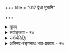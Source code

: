 +++
title = "017 द्वेधा भूतानि"

+++
<details><summary>मूलम्</summary>

द्वेधा भूतानि भित्त्वा पुनरपि च भिनत्त्यर्धमेकं चतुर्धा तैरेकैकस्य भागैः परमनुकलयत्यर्धमर्धं चतुर्भिः ।  
इत्थं पञ्चीकृतैस्तैर्जनयति स जगद्धेतुरण्डादिकार्याण्यैदंपर्यं त्रिवृत्त्वश्रुतिरधिकगिरामक्षमैका निरोद्धुम् ॥ १७ ॥
</details>

<details><summary>सर्वाङ्कषा - १७</summary>

एवं सृष्टिप्रक्रियाम्, तत्र प्रसक्तं विचारं च परिसमाप्य, व्यष्टिसृष्टि निरूपयतिद्वेधेत्यादिना । सृष्टिर्हि द्विविधा - समष्टिसृष्टिः, व्यष्टिसृष्टिश्चेति । तत्त्वानां सृष्टिः समष्टिसृष्टिरित्युच्यते । तत्त्वव्यञ्जकव्यक्तीनां सृष्टिः व्यष्टिसृष्टिरित्युच्यते । पृथिवीतत्त्वम् अन्यत् पृथिवी चान्या । पृथिव्याः समष्टिरूपं पृथिवीतत्त्वन्त्वतीन्द्रियम्, पृथिवीत्वपदवाच्यं तु पृथिवीपदप्रवृत्तिनिमित्तया सिद्धं पृथिवीतत्त्वापेक्षयातिरिक्तं स्थूलपृथिवीनिष्ठम् । स्थूला पृथिवी यद्यपि प्रत्यक्षा, तथापि पृथिवीसामान्यस्यानुगतावयवसंस्थानरूपाया जातेः प्रत्यक्षसिद्धत्वं न भवत्येव । अत एव गन्धसमवायिकारणतावच्छेदकतया पृथिवीत्वजातिस्तार्किकैः साध्यते । अतः पृथिवीपदप्रवृत्तिनिमित्ततयैव पृथिवीत्वसिद्धिः । अतः पृथिवीत्वमेकम्, पृथिवीव्यक्तयः अनन्ताः, स्थूलाश्च । एवं व्यष्टिसमष्टिभेदः विष्णुपुराणमनुस्मृत्यादौ वर्णितः 'नानावीर्याः पृथग्भूताः ततस्ते संहति विना । नाशक्नुवन् प्रजास्स्रष्टुमसमागम्य कृत्स्नशः ॥ समेत्यान्योन्यसंयोगं परस्परसमाश्रयाः । महदाद्या विशेषान्ता ह्यण्डमुत्पादयन्ति ते ॥ ' (वि.पु. 1-2-52, 53 ) इति ॥ 

[[37]]

इत्थं पञ्चीकृतैस्तैर्जनयति स जगद्धेतुरण्डादिकार्या- 

ण्यैदंपर्यं त्रिवृत्त्वश्रुतिरधिकगिरामक्षमैका निरोद्धुम् ॥17॥ 



अत्र ‘समेत्यान्योन्यसंयोगम्' इत्यंशं व्यष्टिसृष्टिरूपं विवृणोति - सः **जगद्धेतुः** = जगत्कारणभूतः परमात्मा **भूतानि** = पृथिव्यादिपञ्चभूतानि समष्टिरूपाणि द्वेधा **भित्त्वा** = विभज्य, पुनरपि द्वेधाविभक्तयोर्मध्ये एक अर्धं चतुर्धा **भिनत्ति** = विभजति जगत्स्रष्टा परमात्मा । एकैकस्य तैः चतुर्भिः भागैः परम् अर्धमर्धम् **अनुकलयति** = संयोजयति । प्रतिभूतम् एवं विभागात् तत्र तत्र वीप्सा । एवं च सर्वेष्वपि भूतेषु अष्टधाविभक्तेषु **अर्धभागः** = चत्वारो भागाः तत्तद्भूतस्य, इतरार्धे - शिष्टचतुर्भागस्थाने इतरभूतचतुष्टयांशमिश्रणमेव पञ्चीकरणम् । एवं पृथिव्याम् अर्धभागः पृथिवी, इतरार्धभागे इतरचतुर्भूतानि च भवन्ति । इदं पृथिवीपञ्चीकरणम् । एवमेव इतरभूतानामपि पञ्चीकरणानि ज्ञेयानि ॥ 

इत्थं पञ्चीकृतैः तैः पञ्चभिर्भूतैः अण्डादिकार्याणि ब्रह्माण्डादिकार्याणि जनयति । ननु छान्दोग्ये 'त्रिवृतं त्रिवृतमेकैकां करवाणि' इति त्रिवृत्करणस्यैव श्रवणात् तेजोऽबन्नानामेव मिश्रणम्, न तु पञ्चभूतानामिति पञ्चीकरणमप्रामाणिकमिति चेत्तत्राह - ऐदम्पर्यमिति । एका त्रिवृत्त्वश्रुतिः छान्दोग्ये विद्यमाना, अधिक **गिराम्** = पञ्चीकरणपराणां बहूनां वाक्यानाम् **ऐदम्पर्यं** = तात्पर्यम् **निरोद्धुम्** = निरसितुम् **अक्षमा** = न समर्था ॥ 

अयं भावः - यद्यपि छान्दोग्यश्रुतौ त्रिवृत्करणमेव श्रूयते, न तु पञ्चीकरणम् । परन्तु तत्प्रकरणे भूतत्रयमात्रसृष्टेः अभिधानात् त्रिवृत्करणमुक्तम् । इतरभूतद्वयं तु अर्थात्सिद्धमेव, अन्यथा तैत्तरीयश्रुत्यादौ श्रुतायाः पञ्चभूतानां सृष्टेरपि बाधः स्यात् । सर्वसम्मतानि च पञ्चभूतानि । अतः छान्दोग्ये भूतत्रयमात्रसृष्टिश्रवणेऽपि इतरभूतद्वयसृष्टिरपि अर्थात् सिद्धा । एवमेव त्रिवृत्करणेन पञ्चीकरणमपि स्वतः प्राप्नोत्येवेति पञ्चीकरणमेव प्रामाणिकम् । त्रिवृत्करणं पञ्चीकरणस्यैव प्रदर्शकम् । यदि पञ्च भूतानि प्रमाणिकानि, तर्हि पञ्चीकरणमपि प्रमाणिकम् । अतो न कश्चन विरोधः । छान्दोग्ये भूतत्रयस्यैव परिगणनं कुत इत्यन्यदेतत् ॥ 

अत्रेदं प्रसङ्गात् किञ्चिदुच्यते - इमां पञ्चीकरणप्रक्रियामाश्रित्यैव सिद्धान्ते शुक्तिरजतादिबुद्धीनां यथार्थत्वमुपपाद्यत इति प्रसिद्धम् । परन्तु रज्जुसर्पभ्रमे रज्जौ सर्पावयवसद्भावः कथं वा समर्थनीयः ? अन्ततः, देहात्मभ्रमे देहे आत्मावयवसद्भाव को वा ब्रूयात् ? अतो भ्रमहेतुभूतस्य उभयानुगतस्य सादृश्यप्रयोजकस्याकारस्य प्रदर्शनमात्रम् 'शुक्तौ रजतावयवसद्भावात्' इत्यादिवचनैर्विवक्षितं मन्तव्यम् । शतशकटपरिमितशुक्तीनां शोधनेऽपि न हि गुञ्जाप्रमाणमपि रजतं लभ्येत । अतः आभरणादिहेतुभूतरजतावयवानामपि शुक्तौ सत्त्वं न विवक्षितम्, ज्ञानविज्ञानविरोधित्वात्तस्य । अस्ति किल भ्रमस्थलेऽधिष्ठानाध्यस्तयोर्लेशतो वा सादृश्यम् । न हि लोष्टं दृष्ट्वा रजतभ्रमः कस्यचिद्भवति । न वा घटं दृष्ट्वा सर्पभ्रमः कस्यचिद्भवति । किन्तु शुक्तिरजतयोः समानः फालफल्याकार एव शुक्तौ रजतभ्रमहेतुः । एवं रज्जौ दैर्ष्याद्याकारः साधारणः सर्पभ्रमहेतुर्दृश्यत एव । एवमनात्मनि देहे आत्मभ्रमहेतुः उभयसाधारणः क आकारो वर्तते ? अयि भोः साधो ! तर्हि ' अहम्' इति प्रतीतिः शरीरविषयिणी कथं भवति ? भ्रान्तिः किल सा । तथा भ्रान्तिः 



18. 

[[38]]

[परमाणूपादानतावादनिरासः ] 

कार्यं नैवारभेरन् समधिकमणवः सर्वतस्संप्रयुक्ताः 

दिक्संयोगैकदेश्यात् न घटत इह ते दिक्कृतोऽप्यंशभेदः । 

शरीरविषयिण्येव भवति, न तु घटादिविषयिणीति कुत इति विविच्यताम् । घटः खलु जडः । तत्र अहंप्रतीतिः कथं भवेत् तर्हि शरीरं किमजडम् ? किमनुत्तरोऽसि ? बह्वस्त्यत्र विचारणीयम् । आत्मनि देहभ्रमो वा, देहे आत्मभ्रमो वा ? प्रथममेतदेव निर्णेतव्यं वर्तते । देहःखलु प्रसिद्धः, तत्रैवात्मभ्रमः स्यादिति चेत्, शुकशाबक! प्रसिद्धे अप्रसिद्धस्य वा कथं भ्रमः ? सर्पो यस्याप्रसिद्धः, तस्य सर्पभ्रमो भवेत् किम्? पुनरनुत्तरो जातस्त्वम् । न तावान् सुखोपपादोऽयम्, यथा त्वं मन्यसे । मास्त्विदानीमयं विचारः । अग्रे जीवसरे पश्यामः । त्वमपि सन्नद्धो निरीक्षस्व ॥ 

अत इदमत्र विवक्षितम् – पञ्चीकरणप्रक्रियया सर्वं सर्वत्र वर्तत इत्यादिकं केवलं तत्त्वदृष्ट्या, न तु स्थूलदृशा । व्यष्टिसृष्टेः पूर्वं खलु पञ्चीकरणम् । तथा च समष्टिसृष्टावेव तत् । समष्टिसृष्टिर्नाम तत्त्वानां सृष्टिः । अतः पञ्चीकरणमपि तत्त्वानामेव, न तु दृश्यमानानां पृथिव्यादिभूतानाम् । अत एव घटस्फटिकादिषु जलादीनामन्वेषणमुन्मत्तप्रयत्नायेत । अतः पृथिव्यादिभूतानि अन्यानि, पृथिवीत्वादितत्त्वानि चान्यानि । परिदृश्यमानमिदं जगत् न केवलं भूतानां सङ्घातरूपम्, अपितु भूतविकाराणां भौतिकानां सङ्घातात्मकम् । एतादृशे स्थूले भौतिके जगति तत्त्वमन्तर्गुहायामेव निहितम् । अत एव - 'इन्द्रियैरुपलब्धं यत्तत्तत्त्वेन तु गृह्यते । जातास्तत्त्वविदो बालाः तत्त्वज्ञानेन किं फलम् ॥' इति हैतुका उपहसन्ति । अत आचार्याणां शुक्तौ रजतावयवसद्भावादिवचनं वैदिकैः प्रभाकरैस्तथोक्तत्वात् । अथवा बालोपच्छन्दवद्ग्राह्यम् । किं वान्यत्कुर्युर्महात्मानो दृष्टपरावरा आचार्याः । यतः - 

[[1]]

श्रीगुरोः शापस्तु शिष्यः स्यात् भक्तो भगवतस्तथा । धर्मसङ्कटहेतुत्वात् मर्मज्ञैः प्रोच्यते तथा ॥ 

न त्यक्तुं प्रभवन्त्येते शिष्यान् वात्सल्यमूर्तयः । नापि जीर्णयितुं शक्ता मूर्खास्तांस्तपसापि वा ॥ गुरुरेव विजानीयात् सङ्कटं तं न चेतरः । अतः परीक्ष्य निर्धार्यम्, नापातवचनादिभिः ॥ सिद्धं सत्संप्रदाय इत्याद्यमाचार्यलक्षणम् । अध्येयमवधानेन स्वात्मनो हितमीप्सुभिः ॥ १७ ॥
</details>

<details><summary>सर्वार्थसिद्धिः</summary>

तत्त्वान्तराणामीश्वराधीनत्वं व्यष्ट्याद्यारम्भवृत्तान्तैरपि व्यनक्ति - द्वेधेति ॥ स खल्वादिकर्ता स्वसृष्टानि पञ्च भूतानि द्विधा कृत्वैकैकं भागं स्थापयित्वाऽर्धान्तराणि चतुर्धा विभज्य तत्तद्भागैश्चतुर्भिर्भूतान्तराणामविभक्तान्यर्धान्तराण्यनुकलयति । यथोक्तम् -  
एवं जातेषु भूतानि प्रत्येकं स्युर्द्विधा ततः । चतुर्धा भिन्नमेकैकमर्धमर्धं ततः स्थितम् ॥  
व्योम्नोऽर्धभागाश्चत्वारो वायुतेजःपयोभुवाम् । अर्धानि यानि वायोस्तु व्योमतेजः पयोभुवाम् ॥ इति ।  
ततः पञ्चधा विभक्तानां भागानां पञ्चस्वर्धान्तरेषु योजनमिति परोक्तं निरस्तम् । एवं पञ्चीकृतानां व्यष्टिकार्येषु विनियोगमाह - इत्थमिति । महदादिभिश्चेति भाव्य ”महदाद्या विशेषान्ता” इत्याद्युक्तेः । ननु ”हन्ताहमिमास्तिस्रो देवता” इत्याद्यारभ्य ”तासां त्रिवृतंत्रिवृतमेकैकां करवाणि”, ”त्रिवृतंत्रिवृतमेकैकामकरोत्” इति त्रिवृत्करणे श्रुते पञ्चीकरणादिस्मृतिरन्यपरा स्यादित्यत्राह - ऐदंपर्यमिति । तात्पर्यमित्यर्थः । अत्रानन्यपराणां भूयसां च बलीयस्त्वमनुक्तानामविरुद्धानामपेक्षितानामन्यतोऽपि ग्राह्यत्वं स्थापितम् । अभाष्यत च त्रिवृत्करणं पञ्चीकरणप्रदर्शनमिति ॥१७॥ इति पञ्चीकरणप्रक्रिया ॥
</details>


<details><summary>अभिनव-रङ्गनाथः भाव-प्रकाशः - १७</summary>

\*पञ्चं भूतानीति - अत्र 'पञ्च तन्मात्रा भूतशब्देनोच्यन्ते पञ्च महाभूतानि भूतशब्देनोच्यन्ते' इति मैत्रायणीयश्रुत्या भूतशब्दस्य तन्मात्रसाघारण्येऽपि । त्रिवृत्करणश्रुतिस्मृत्यनुरोधान्महाभूतान्येव भूतशब्देनोच्यन्ते । परमतभङ्गे - 'तन्मात्रेषु पञ्चीकरणं पञ्चीकृतांशां आकाशादयइत्युक्तिः तत्वपरिगणनपरश्रुतिस्मृतिपुराणादेरननुगुणा' इति सूक्तिरिह भाव्या । तन्मात्राणां न पञ्चीकरणं किन्तु व्योमादिभूतानामेवेत्यत्र मानमाह - \*एवं जातेष्वित्यादिना ॥  
\*त्रिवृत्करणे श्रुते इति 'त्र्यात्मकत्वात्तु भूयस्त्वात्' इति सूत्रे  
(३-१-२) त्रिवृत्करण एव व्यासतात्पर्यमिति व्यक्तम्' ॥  
\*अनन्यपराणामित्यनेन अनन्यथासिद्धेनान्यथासिद्धं बाध्यमित्यनुगत एव बाध्यबाधकभाव इति सूचितं । अन्यपरत्वे प्रयोजकं दर्शयति - भूयसां चेति । यथाऽऽह भूयस्त्वस्य बाधकताप्रयोजकत्वं पूर्वतत्त्रे जैमिनिः 'विप्रतिषिद्धधर्माणां समवाये भूयसां स्यात्सधर्मत्वम्' (१२-२-२४) इति । अत्र सूत्रे श्रुतिलिङ्गमात्रबोधकं पदं किमपि नास्ति । विप्रतिषिद्धधर्मपदं च श्रुतिस्मृतिसाधारणं । अत एव विरोधाधिकरणे वार्तिककृता -  
श्रुतिलिङ्गे यथाचेष्टे व्यवस्थितबलाबले ।  
सन्निकृष्टविकृष्टार्थे तथैवेह श्रुतिस्मृती ॥  
इति श्रुतिस्मृत्योः श्रुतिलिङ्गतुल्यबलाबलत्वोक्तिस्संगच्छते । स्मृत्यनु-मितपठितश्रुत्योरवैलक्षण्यमुदाहृतविरोधाधिकरणकुमारिलवार्तिकसिद्धमिति 'भूयस्त्वेनोभयश्रुति' ३ -३ -२० इति सूत्रोक्तन्यायेन पञ्चीकरणस्यैव विधिः न त्रिवृत्करणस्येति बोध्यम् । अत्रानन्यपराणामित्यनेन छान्दोग्यश्रुतेरन्यपरत्वं दर्शितम् । अक्षपाददर्शनादौ आकाशस्य नित्यतायाः तस्य वायोश्चाप्रत्यक्षताया अङ्गीकारेणाकाशवाय्वोस्सृष्टिः शुश्रूषोश्श्वेतकेतोः झडिति न ज्ञातुं शक्यत इति पूर्वं छान्दोग्ये सृष्ट्यकथनं । तेन च त्रिवृत्करणमात्रमुक्तं । तेजोबन्नेषु त्रिवृत्करणज्ञानानन्तरमाकाशवाय्वोः श्रुत्यन्तरोक्तसृष्टेर्निर्धारणे सति स्थूलारुन्धतीन्यायेन पञ्चीकरणप्रकारोऽपि ज्ञायत इति भावः । एतावता पञ्चीकरणस्मृतेः त्रिवृत्करणश्रुत्या सह विरोघमभ्युपेत्य परिहार उक्तः; अथ विरोध एव नास्तीत्याह - \*अनुक्तानामित्यादना । अयमाशयः - यद्यपि छान्दोग्ये आकाशवाय्वोः सृष्टिर्नोक्ता; तथाऽपि तैत्तिरीयोक्ता सा सर्वशाखाप्रत्ययन्यायेन तत्रापि विवक्षिता । तदुक्तं वियदधिकरणश्रुतप्रकाशिकायां - ''किंच कुत्र चित् कस्यचिदवचनमन्यत्रापि तत्प्रतिपत्तिं वारयति चेत् सर्वशाखाप्रत्ययनयो निर्विषयस्स्यादिति भावः इति । ''एवंच 'तासां त्रिवृतं त्रिवृतमेकैकाम्' इति श्रुतौ तच्छब्दस्य पञ्चभूतान्यर्थः । त्रिवृतमित्यस्य भागत्रयविशिष्टतया वर्तमानामित्यर्थः । अत्र यद्यपि भागत्रयविशिष्टता वस्तुनः एकदैव हस्ताभ्यां पृथक् पत्रादिच्छेदने प्रथममेव त्रिधा विभागेन प्रथमतो द्वेधा छेदानन्तरमेकांशस्य पुनश्छेदेन चेति द्विधा संभवति; तत्रापि समपरिमाणतया विषमपरिमाणतया वा छेदनेऽपीति श्रुतावेकत्र विनिगमकं न स्फुटं; एवं मेलनांशोऽपि न स्फुटः; तथाऽपि 'अन्नमशितं त्रेधा विधीयते' इतिवत् त्रेधा करवाणीति वा तिस्रः करवाणीति वा श्रौतपाठविरहेण प्रथमतः त्रिधा भेदो न विवक्षितः । प्रथमतो द्वेधा भेदानन्तरमेकांशस्य पुनर्भेद एवेति प्रतीयते समपरिमाणतया भेदः स्वार्धस्यान्यदीयपादांशैः मेलनं चेत्यत्र श्रुतेरौदासीन्येऽपि 'वैशेष्यात्तु तद्वादस्तद्वादः' त्र्यात्मकत्वात्तु भूयस्त्वात्' इति सूत्रे स्मृतिवचनानि च प्रमाणं न त्वन्यत् । एवंच स्मृतिमन्तरा श्रुत्यर्थनिर्णयः कस्यापि न संभवतीति स्मृतेरवश्यमादरणीयत्वे तदनुरोधेन प्रथमतो द्वेधा विभागे तत एकांशस्य विभागाानन्तरं अंशयोर्द्वयोः पुनर्विभागः श्रुत्यनुक्तोऽपि ग्राह्यः । इत्थं च प्रथमतो विभागानन्तरं चतुर्धा विभागस्संपद्यत इति वियदधिकरणे 'तासां त्रिवृतम्' इत्यत्र तच्छब्दस्य सर्वशाखाप्रत्ययन्यायेन पञ्चभूतार्थकत्वव्यवस्थापनमपि संगच्छते श्रुतिस्मृत्योरविरोधश्चेतीयं सांप्रदायिकी सरणिरिति । एतेनाद्वैतपरिभाषाव्याख्यानखण्डनव्यसनेन कल्पतरुकारपक्षपातिना वंशीधरेण सांख्यतत्वकौमुदीविवरणे यदुक्तं - 'संप्रदायाध्वना पञ्चीकरणाङ्गीकारे विनिगमनाविरहेण षडादिकरणापत्तिः । किंचैकैकं त्रेधा विभज्य ततोंऽशद्वयमेकैकं द्वेधा विभज्य स्वस्वेतरांशेषु मेलनमिति रीत्याऽपि स्वांशद्विकपञ्चविभागसंभवेन पञ्चीकरणसंभवे संप्रदायरीत्यैव पञ्चीकरणे विनिगमकाभावात् त्रिवृत्करणश्रुतिविरोधाच्च त्रिवृत्करणपक्ष एव मुख्यसिद्धान्तो भातीति' तत्परास्तं; संप्रदायाध्वना पञ्चीकरणे भूतगत-पञ्चत्वसंख्याया विनिगमकत्वेन षडादिकरणापत्तिविरहात् । किंच त्रिवृत्करणं त्रेधा विभागेन । स च प्रथमत एव त्रिधा करणेन उत प्रथमतो द्विधा विभज्य तत एकांशस्य विभागेन? आद्येऽपि समपरिमाणतया विषमपरिमाणतया वा? तत्र समपरिमाणतया प्रथमतस्त्रिधा विभागे 'त्र्यात्मकत्वात्तु भूयस्त्वात्' इति सूत्रविरोधः; त्रयाणां समतया एकभागापेक्षयान्यभागस्य भूयस्त्वविरहात् । एवं 'वैशेष्यात्तु तद्वादस्तद्वादः' इति सूत्रविरोधोऽपि; विषमपरिमाणतया तदङ्गीकारे विषमपरिमाणं इयदेवेति निर्धारणं युक्त्या न संभवति । श्रुतिस्त्वत्रोदासीना । त्रेधा करवाणीत्यनुक्त्वा त्रिवृतं करवाणीत्युक्त्या प्रथमत एव त्रेधा विभागो न श्रुत्यभिप्रेत इति प्रतीयते । अत एव ईक्षत्यधिकरणकल्पतरौ प्रथमतो द्वेधा विभागानन्तरं पुनर्विभाग एवादृतः । भवताप्येतत्पक्षाङ्गीकारे तत्र प्रथमतस्समतया द्वेधा विभागे किं अभिनव-रङ्गनाथः भाव-प्रकाशः? स्मृतिरिति चेत् तर्हि संप्रदायरीत्यैव पञ्चीकरणमङ्गीकृतं स्यात् । ईक्षत्यधिकरणकल्पतरौ - संप्रदायाध्वना पञ्चीकरणं यद्यपि स्थितम् - इत्यारभ्य तेजोऽबन्नानामेव त्रिवृत्करणस्य श्रुतौ विवक्षितत्वं युक्तत्वं चोपपाद्य पञ्चीकरणप्रकारः स्मृत्युक्त एवोक्तः । अतः संप्रदायाध्वना पञ्चीकरणं स्मार्तमेवेति ।   
स्मृतौ प्रथमतो भूतस्य द्विधा विभागानन्तरं एकार्धस्य चतुर्धा विभाग उक्तः । स च नैककालावच्छेदेन किंतु प्रथमतो द्विधा विभागानुरूप्येण श्रुत्यनुसारेण च पुनरपि द्विधाविभगिः । अनन्तरमंशयोर्द्वयोरपि द्विधा विभाग इति क्रमेणेति त्रिवृत्करणं वियदधिकरणसिद्धान्तानुसारेण स्मार्तपञ्चीकरणे पर्यवस्यति । 'त्र्यात्मकत्वात्तु भूयस्त्वादिति' सूत्रं च पञ्चात्मकत्वोपलक्षणम् । यथोक्तं कल्पतरुपरिमले - 'व्यात्मकत्वात्तु भूयस्त्वात्' इति सूत्रे शरीरकारणानां त्र्यात्मकत्वमुक्तं तत् पञ्चात्मकत्वस्योपलक्षणमिति । त्र्यात्मकत्वं च शरीरकरणानामपामेव विवक्षितं नान्यस्य । तदधिकरणे 'प्रथमे श्रवणादिति चेन्न ता एव ह्युपपत्तेः इति सूत्रे तच्छब्देन 'पञ्चम्यामाहुतावापः पुरुषवचसो भवन्ति' इति श्रुत्युक्तानामपामभिधानात् । तासां त्र्यात्मकत्व च त्रिवृत्करणश्रुत्यैव वाच्यं नान्यथा । एवं च सूत्रस्योपलक्षणत्वे त्रिवृत्करणश्रुतेरुपलक्षणत्वमकामेनापि स्वीकार्यं । एतत्सर्वमभिप्रेत्यैवा-द्वैतपरिभाषायां आचार्योक्तरीतिरादृता । अतस्त्रिवृत्करणपक्षपञ्चीकरण - पक्षयोर्विरोधोत्प्रेक्षणेन ईक्षत्यधिकरणकल्पतरुविरुद्धस्य त्रिवृत्करणपक्षस्यैव मुख्यसिद्धान्तत्वोक्तिर्वंशीधरस्यायुक्तैवेति ॥ १७ ॥
</details>

